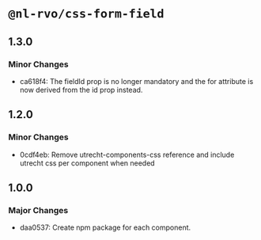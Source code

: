 # `@nl-rvo/css-form-field`

## 1.3.0

### Minor Changes

- ca618f4: The fieldId prop is no longer mandatory and the for attribute is now derived from the id prop instead.

## 1.2.0

### Minor Changes

- 0cdf4eb: Remove utrecht-components-css reference and include utrecht css per component when needed

## 1.0.0

### Major Changes

- daa0537: Create npm package for each component.
